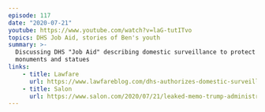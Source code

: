 ```yaml
---
episode: 117
date: "2020-07-21"
youtube: https://www.youtube.com/watch?v=laG-tutITvo
topics: DHS Job Aid, stories of Ben's youth
summary: >-
  Discussing DHS "Job Aid" describing domestic surveillance to protect
  monuments and statues
links:
    - title: Lawfare
      url: https://www.lawfareblog.com/dhs-authorizes-domestic-surveillance-protect-statues-and-monuments
    - title: Salon
      url: https://www.salon.com/2020/07/21/leaked-memo-trump-administration-authorized-domestic-surveillance-of-protests-to-protect-statues
---
```

